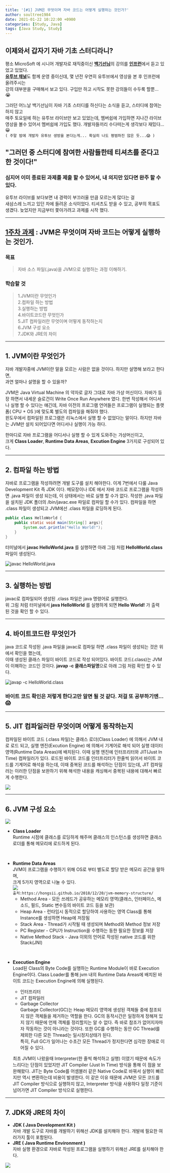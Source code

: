 ```yaml
---
title: '[#1] JVM은 무엇이며 자바 코드는 어떻게 실행하는 것인가?'
author: soultree1984
date: 2021-01-22 10:22:00 +0900
categories: [Study, Java]
tags: [Java Study, Study]
---
```


## 이제와서 갑자기 자바 기초 스터디라니?

평소 MicroSoft 에 시니어 개발자로 재직중이신 [**백기선님**][1]의 강의를 [**인프런**][2]에서 듣고 있었고 있었다.<br/>
[**유투브 채널**][3]도 함께 운영 중이신데, 몇 년전 우연히 유투브에서 영상을 본 후 인프런에 올려주시는<br/>
강의 대부분을 구매해서 보고 있다. 구입만 하고 시작도 못한 강의들이 수두룩 할뿐... 😭<br/>

[1]:https://www.whiteship.me/
[2]:https://www.inflearn.com/courses?s=%EB%B0%B1%EA%B8%B0%EC%84%A0
[3]:https://www.youtube.com/user/whiteship2000

그러던 어느날 백기선님이 자바 기초 스터디를 하신다는 소식을 듣고, 스터디에 참여는 하지 않고<br/>
매주 토요일에 하는 유투브 라이브만 보고 있었는데, 멤버쉽에 가입하면 지나간 라이브 영상을
볼수 있어서 멤버쉽에 가입도 했다. 개발자들끼리 수다떠는게 생각보다 재밌다...😀<br/>
`( 주말 밤에 개발자 유투브 생방을 본다는게... 확실히 나도 평범하진 않은 듯...😱 )`
<br/>
## "그러던 중 스터디에 참여한 사람들한테 티셔츠를 준다고 한 것이다!"
### 심지어 이미 종료된 과제를 제출 할 수 있어서, 내 의지만 있다면 완주 할 수 있다.

유투브 라이브를 보다보면 내 경력이 부끄러울 만큼 모르는게 많다는 걸<br/>
새삼스레 느끼고 있던 차에 들려온 소식이었다. 티셔츠도 받을 수 있고, 공부의 목표도 생겼다.
늦었지만 지금부터 쫓아가려고 과제를 시작 했다.<br/>

<hr/>

## [**1주차 과제**][4] : JVM은 무엇이며 자바 코드는 어떻게 실행하는 것인가.
[4]: https://github.com/whiteship/live-study/issues/1

### 목표
> 자바 소스 파일(.java)을 JVM으로 실행하는 과정 이해하기.

### 학습할 것
> 1.JVM이란 무엇인가 <br/>
> 2.컴파일 하는 방법 <br/>
> 3.실행하는 방법 <br/>
> 4.바이트코드란 무엇인가 <br/>
> 5.JIT 컴파일러란 무엇이며 어떻게 동작하는지 <br/>
> 6.JVM 구성 요소 <br/>
> 7.JDK와 JRE의 차이 <br/>

<hr/>

## 1. JVM이란 무엇인가
자바 개발자중에 JVM이란 말을 모르는 사람은 없을 것이다. 하지만 설명해 보라고 한다면,<br/>
과연 얼마나 설명을 할 수 있을까?

JVM은 Java Virtual Machine 의 약자로 글자 그대로 자바 가상 머신이다. 자바가 등장 하면서 내세운 슬로건이 Write Once Run Anywhere 였다.
한번 작성해서 어디서나 실행 할 수 있다는 얘긴데, 자바 이전의 프로그램 언어들은 프로그램이 실행되는 플랫폼( CPU + OS )에 맞도록
별도의 컴파일을 해줘야 했다.<br/>
윈도우에서 컴파일된 프로그램은 리눅스에서 실행 할 수 없었다는 말이다.
하지만 자바는 JVM만 설치 되어있다면 어디서나 실행이 가능 하다.

한마디로 자바 프로그램을 어디서나 실행 할 수 있게 도와주는 가상머신이고,<br/>
크게 **Class Loader**, **Runtime Data Areas**, **Excution Engine** 3가지로 구성되어 있다.

<hr/>

## 2. 컴파일 하는 방법
자바로 프로그램을 작성하려면 개발 도구를 설치 해야한다.
이게 7번에서 다룰 Java Development Kit 즉 JDK 이다. 메모장이나 IDE 에서 자바 코드로
프로그램을 작성하면 .java 파일이 생성 되는데, 이 상태에서는 바로 실행 할 수가 없다.
작성한 .java 파일을 설치된 JDK 폴더의 /bin/javac.exe 파일로 컴파일 할 수가 있다.
컴파일을 하면 .class 파일이 생성되고 JVM에선 .class 파일을 로딩하게 된다.

```java
public class HelloWorld {
    public static void main(String[] args){
        System.out.println("Hello World!");
    }
}
```

터미널에서 **javac HelloWorld.java** 를 실행하면 아래 그림 처럼 **HelloWorld.class** 파일이 생성된다.

![javac HelloWorld.java](/assets/img/helloworld.png)

<hr/>

## 3. 실행하는 방법
javac로 컴파일되어 생성된 .class 파일은 java 명령어로 실행한다.<br/>
위 그림 처럼 터미널에서 **java HelloWorld** 를 실행하게 되면 **Hello World!** 가 출력 된 것을 확인 할 수 있다.

<hr/>

## 4. 바이트코드란 무엇인가
java 코드로 작성된 .java 파일을 javac로 컴파일 하면 .class 파일이 생성되는 것은
위에서 확인을 했는데,<br/>
이때 생성된 클래스 파일이 바이트 코드로 작성 되어있다.
바이트 코드(.class)는 JVM이 이해하는 코드인 것이다.
**javap -c 클래스파일명**으로 아래 그림 처럼 확인 할 수 있다.

![javap -c HelloWorld.class](/assets/img/helloworld-p.png)

### 바이트 코드 확인은 저렇게 한다고만 알면 될 것 같다. 저걸 또 공부하기엔... 😱

<hr/>

## 5. JIT 컴파일러란 무엇이며 어떻게 동작하는지

컴파일된 바이트 코드 (.class 파일)는 클래스 로더(Class Loader) 에 의해서 JVM 내로 로드 되고,
실행 엔진(Excution Engine) 에 의해서 기계어로 해석 되어 실행 데이터 영역(Runtime Data Areas)에
배치된다. 이때 실행 엔진에 인터프리터와 JIT(Just In Time) 컴파일러가 있다.
로드된 바이트 코드를 인터프리터가 한줄씩 읽어서 바이트 코드를 기계어로 해석을 하는데,
이때 중복된 코드를 해석하는 단점이 있는데, JIT 컴파일러는 이러한 단점을 보완하기 위해
해석한 내용을 캐싱해서 중복된 내용에 대해서 빠르게 수행한다.

![](https://img1.daumcdn.net/thumb/R1280x0/?scode=mtistory2&fname=https%3A%2F%2Fblog.kakaocdn.net%2Fdn%2FbFV3Wt%2FbtqG68RvEaq%2FdUMj5kiqu5Zb0iEIxTGnCK%2Fimg.png)

<hr/>

## 6. JVM 구성 요소

![](https://miro.medium.com/max/700/1*slIuYO633BCuBh_gfYRmGg.png)

- **Class Loader**
<br/>Runtime 시점에 클래스를 로딩하게 해주며 클래스의 인스턴스를 생성하면 클래스 로더를 통해 메모리에 로드하게 된다.
<br/>

- **Runtime Data Areas**
<br/>JVM이 프로그램을 수행하기 위해 OS로 부터 별도로 할당 받은 메모리 공간을 말하며, <br/>
  크게 5가지 영역으로 나눌 수 있다.
  <br/>
  ![](/assets/img/jvm-memory-structure.jpg)
  <br/>
  `출처:https://hongsii.github.io/2018/12/20/jvm-memory-structure/ `
  <br/>
  * Method Area - 모든 쓰레드가 공유하는 메모리 영역(클래스, 인터페이스, 메소드, 필드, Static 변수등의 바이트 코드 등을 보관)
  * Heap Area - 런타임시 동적으로 할당하여 사용하는 영역 Class를 통해 Instance를 생성하면 Heap에 저장됨
  * Stack Area - Thread가 시작될 때 생성되며 Method와 Method 정보 저장
  * PC Register -  CPU가 Instruction을 수행하는 동한 필요한 정보를 저장
  * Native Method Stack - Java 이외의 언어로 작성된 native 코드를 위한 Stack(JNI)
<br/>


- **Execution Engine**
<br/>Load된 Class의 Byte Code를 실행하는 Runtime Module이 바로 Execution Engine이다.
  Class Loader를 통해 jvm 내의 Runtime Data Areas에 배치된 바이트 코드는 Execution Engine에 의해 실행된다.
  * 인터프리터
  * JIT 컴파일러
  * Garbage Collector
  <br/>Garbage Collector(GC)는 Heap 메모리 영역에 생성된 객체들 중에 참조되지 않은 객체들을 제거하는 역할을 한다. GC의 동작시간은 일정하게 정해져 있지 않기 때문에 언제 객체를 정리할지는 알 수 없다. 즉 바로 참조가 없어지자마자 작동하는 것이 아니라는 것이다. 또한 GC를 수행하는 동안 GC Thread를 제외한 다른 모든 Thread는 일시정지상태가 된다.
  <br/>특히, Full GC가 일어나는 수초간 모든 Thread가 정지한다면 심각한 장애로 이어질 수 있다.

  최초 JVM이 나왔을때 Interpreter(한 줄씩 해석하고 실행) 이였기 때문에 속도가 느리다는 단점이 있었지만 JIT Compiler (Just In Time) 방식을 통해 이 점을 보완해왔다.
  JIT는 Byte Code를 어셈블러 같은 Native Code로 바꿔서 실행이 빠르지만 역시 변환하는데 비용이 발생한다. 이 같은 이유 때문에 JVM은 모든 코드를 JIT Compiler 방식으로 실행하지 않고,
  Interpreter 방식을 사용하다 일정 기준이 넘어가면 JIT Compiler 방식으로 실행한다.

<hr/>

## 7. JDK와 JRE의 차이

- **JDK ( Java Development Kit )**
  <br/>자바 개발 도구로 자바를 개발하기 위해선 JDK를 설치해야 한다. 개발에 필요한 여러가지 툴이 포함된다.
- **JRE ( Java Runtime Environment )**
  <br/>자바 실행 환경으로 자바로 작성된 프로그램을 실행하기 위해선 JRE를 설치해야 한다.

![](/assets/img/JDK_JRE.png)
